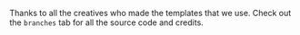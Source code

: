 Thanks to all the creatives who made the templates that we use. Check out the `branches` tab for all the source code and credits.

